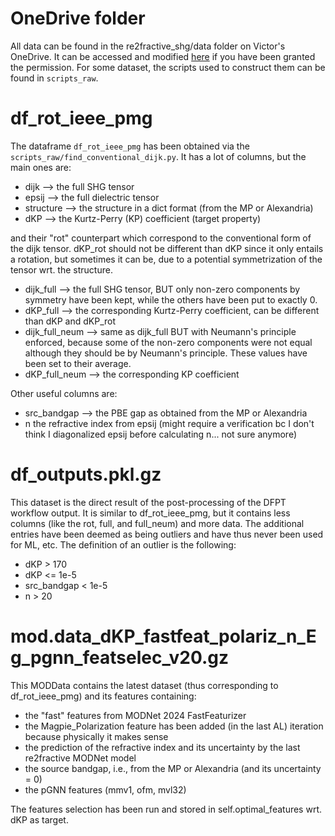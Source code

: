 # OneDrive folder

All data can be found in the re2fractive_shg/data folder on Victor's OneDrive. It can be accessed and modified [here](https://uclouvain-my.sharepoint.com/:f:/g/personal/victor_trinquet_uclouvain_be/EqB4w3awJztDkjb1Lc-Z6jgBQMfMUgHG_TPW_Qfq6o0Xcw?e=EoKG1Y) if you have been granted the permission. For some dataset, the scripts used to construct them can be found in ```scripts_raw```.

# df_rot_ieee_pmg

The dataframe ```df_rot_ieee_pmg``` has been obtained via the ```scripts_raw/find_conventional_dijk.py```. It has a lot of columns, but the main ones are:

- dijk --> the full SHG tensor
- epsij --> the full dielectric tensor
- structure --> the structure in a dict format (from the MP or Alexandria)
- dKP --> the Kurtz-Perry (KP) coefficient (target property)

and their "rot" counterpart which correspond to the conventional form of the dijk tensor. dKP_rot should not be different than dKP since it only entails a rotation, but sometimes it can be, due to a potential symmetrization of the tensor wrt. the structure.

- dijk_full --> the full SHG tensor, BUT only non-zero components by symmetry have been kept, while the others have been put to exactly 0.
- dKP_full --> the corresponding Kurtz-Perry coefficient, can be different than dKP and dKP_rot
- dijk_full_neum --> same as dijk_full BUT with Neumann's principle enforced, because some of the non-zero components were not equal although they should be by Neumann's principle. These values have been set to their average.
- dKP_full_neum --> the corresponding KP coefficient

Other useful columns are:

- src_bandgap --> the PBE gap as obtained from the MP or Alexandria
- n the refractive index from epsij (might require a verification bc I don't think I diagonalized epsij before calculating n... not sure anymore)

# df_outputs.pkl.gz

This dataset is the direct result of the post-processing of the DFPT workflow output. It is similar to df_rot_ieee_pmg, but it contains less columns (like the rot, full, and full_neum) and more data. The additional entries have been deemed as being outliers and have thus never been used for ML, etc. The definition of an outlier is the following:

- dKP > 170
- dKP <= 1e-5
- src_bandgap < 1e-5
- n > 20

# mod.data_dKP_fastfeat_polariz_n_Eg_pgnn_featselec_v20.gz

This MODData contains the latest dataset (thus corresponding to df_rot_ieee_pmg) and its features containing:
- the "fast" features from MODNet 2024 FastFeaturizer
- the Magpie_Polarization feature has been added (in the last AL) iteration because physically it makes sense
- the prediction of the refractive index and its uncertainty by the last re2fractive MODNet model
- the source bandgap, i.e., from the MP or Alexandria (and its uncertainty = 0)
- the pGNN features (mmv1, ofm, mvl32)

The features selection has been run and stored in self.optimal_features wrt. dKP as target.